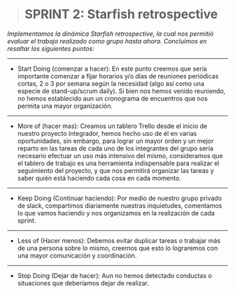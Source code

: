 > # SPRINT 2: Starfish retrospective

*Implementamos la dinámica Starfish retrospective, la cual nos permitió evaluar el trabajo realizado como grupo hasta ahora. Concluimos en resaltar los siguientes puntos:*

------------



* Start Doing (comenzar a hacer): En este punto creemos que sería importante comenzar a fijar horarios y/o días de reuniones periódicas cortas, 2 o 3 por semana según la necesidad (algo así como una especie de stand-up/scrum daily). Si bien nos hemos venido reuniendo, no hemos establecido aun un cronograma de encuentros que nos permita una mayor organización.

------------


* More of (hacer mas): Creamos un tablero Trello desde el inicio de nuestro proyecto integrador, hemos hecho uso de él en varias oportunidades, sin embargo, para lograr un mayor orden y un mejor reparto en las tareas de cada uno de los integrantes del grupo sería necesario efectuar un uso más intensivo del mismo, consideramos que el tablero de trabajo es una herramienta indispensable para realizar el seguimiento del proyecto, y que nos permitirá organizar las tareas y saber quién está haciendo cada cosa en cada momento.

------------


* Keep Doing (Continuar haciendo): Por medio de nuestro grupo privado de slack, compartimos diariamente nuestras inquietudes, comentamos lo que vamos haciendo y nos organizamos en la realización de cada sprint.

------------


* Less of (Hacer menos):  Debemos evitar duplicar tareas o trabajar más de una persona sobre lo mismo, creemos que esto lo lograremos con una mayor comunicación y coordinación.

------------


* Stop Doing (Dejar de hacer): Aun no hemos detectado conductas o situaciones que deberíamos dejar de realizar.
